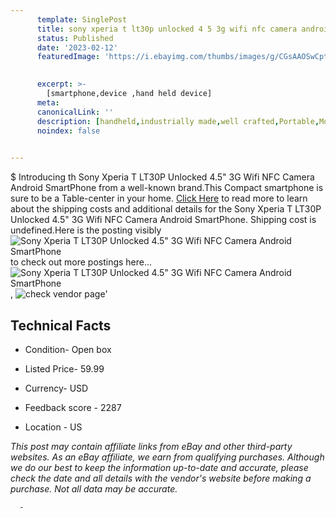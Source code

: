 ```yaml
---
      template: SinglePost
      title: sony xperia t lt30p unlocked 4 5 3g wifi nfc camera android smartphone
      status: Published
      date: '2023-02-12'
      featuredImage: 'https://i.ebayimg.com/thumbs/images/g/CGsAAOSwCptjc5-5/s-l225.jpg'
       

      excerpt: >-
        [smartphone,device ,hand held device]
      meta:
      canonicalLink: ''
      description: [handheld,industrially made,well crafted,Portable,Mobile,Compact,Convenient,Lightweight,Maneuverable,Man-portable,Miniature,Carriable,Hand-held,Light,Holdable,Transportable,Mobile device,Pocket-sized,On-the-go,Wireless,Cordless,Compact size,Convenient size, smartphone,device ,hand held device]
      noindex: false
      

---
```

$
      Introducing th Sony Xperia T LT30P Unlocked 4.5" 3G Wifi NFC Camera Android SmartPhone from a well-known brand.This Compact smartphone is sure to be a Table-center in your home. [Click Here](https://www.ebay.com/itm/255699619845?hash=item3b88e29005%3Ag%3ACGsAAOSwCptjc5-5&mkevt=1&mkcid=1&mkrid=711-53200-19255-0&campid=%253CePNCampaignId%253E&customid=%253CreferenceId%253E&toolid=10049) to read more to learn about the shipping costs and additional details for the Sony Xperia T LT30P Unlocked 4.5" 3G Wifi NFC Camera Android SmartPhone. Shipping cost is undefined.Here is the posting visibly ![Sony Xperia T LT30P Unlocked 4.5" 3G Wifi NFC Camera Android SmartPhone](https://i.ebayimg.com/thumbs/images/g/CGsAAOSwCptjc5-5/s-l225.jpg) to check out more postings here... ![Sony Xperia T LT30P Unlocked 4.5" 3G Wifi NFC Camera Android SmartPhone](https://i.ebayimg.com/images/g/CGsAAOSwCptjc5-5/s-l960.jpg), ![check vendor page](https://origin-galleryplus.ebayimg.com/ws/web/255699619845_2_0_1/225x225.jpg,https://origin-galleryplus.ebayimg.com/ws/web/255699619845_3_0_1/225x225.jpg)'

      

 ## Technical Facts 



     
      

 - Condition- Open box 


      

 - Listed Price- 59.99 


      

 - Currency- USD 


      

 - Feedback score - 2287 


      

 - Location - US 


      
      

 *_This post may contain affiliate links from eBay and other third-party websites. As an eBay affiliate, we earn from qualifying purchases. Although we do our best to keep the information up-to-date and accurate, please check the date and all details with the vendor's website before making a purchase. Not all data may be accurate._*




      -
